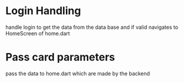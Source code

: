 # Login Handling
  handle login to get the data from the data base and if valid navigates to HomeScreen of home.dart


# Pass card parameters 
pass the data to home.dart which are made by the backend
